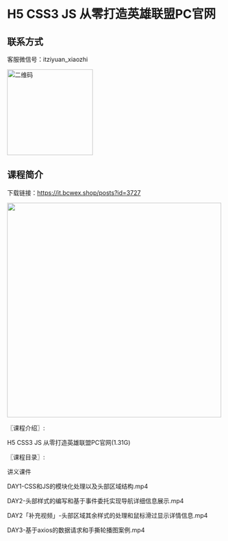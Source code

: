 # H5 CSS3 JS 从零打造英雄联盟PC官网

## 联系方式

客服微信号：itziyuan_xiaozhi

<img src="https://ziyuanyun.oss-cn-guangzhou.aliyuncs.com/common/20240614073449/666b82192834a.jpg" width="200" height="200" alt="二维码">

## 课程简介

下载链接：https://it.bcwex.shop/posts?id=3727

<img src="https://ziyuanyun.oss-cn-guangzhou.aliyuncs.com/yun/20240515185315/6644941b11ab6.jpg" width="500" alt="">

  〖课程介绍〗:

 H5 CSS3 JS 从零打造英雄联盟PC官网(1.31G)

 〖课程目录〗:

 讲义课件

 DAY1-CSS和JS的模块化处理以及头部区域结构.mp4

 DAY2-头部样式的编写和基于事件委托实现导航详细信息展示.mp4

 DAY2「补充视频」-头部区域其余样式的处理和鼠标滑过显示详情信息.mp4

 DAY3-基于axios的数据请求和手撕轮播图案例.mp4 

  